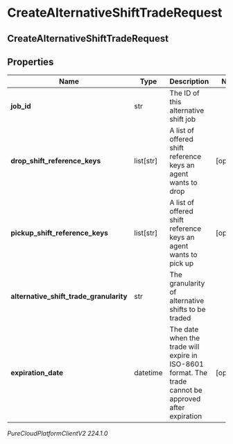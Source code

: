 # CreateAlternativeShiftTradeRequest

## CreateAlternativeShiftTradeRequest

## Properties

|Name | Type | Description | Notes|
|------------ | ------------- | ------------- | -------------|
| **job_id** | str | The ID of this alternative shift job | |
| **drop_shift_reference_keys** | list[str] | A list of offered shift reference keys an agent wants to drop | [optional] |
| **pickup_shift_reference_keys** | list[str] | A list of offered shift reference keys an agent wants to pick up | [optional] |
| **alternative_shift_trade_granularity** | str | The granularity of alternative shifts to be traded | |
| **expiration_date** | datetime | The date when the trade will expire in ISO-8601 format. The trade cannot be approved after expiration | [optional] |



_PureCloudPlatformClientV2 224.1.0_
